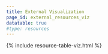```yaml
---
title: External Visualization
page_id: external_resources_viz
datatable: true
#type: resources
---
```


{% include resource-table-viz.html %}
